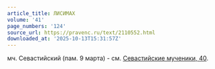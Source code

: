```yaml
---
article_title: ЛИСИМАХ
volume: '41'
page_numbers: '124'
source_url: https://pravenc.ru/text/2110552.html
downloaded_at: '2025-10-13T15:31:57Z'
---
```


мч. Севастийский (пам. 9 марта) - см. [Севастийские мученики, 40](<https://pravenc.ru/text/Севастийские мученики  40.html>).
